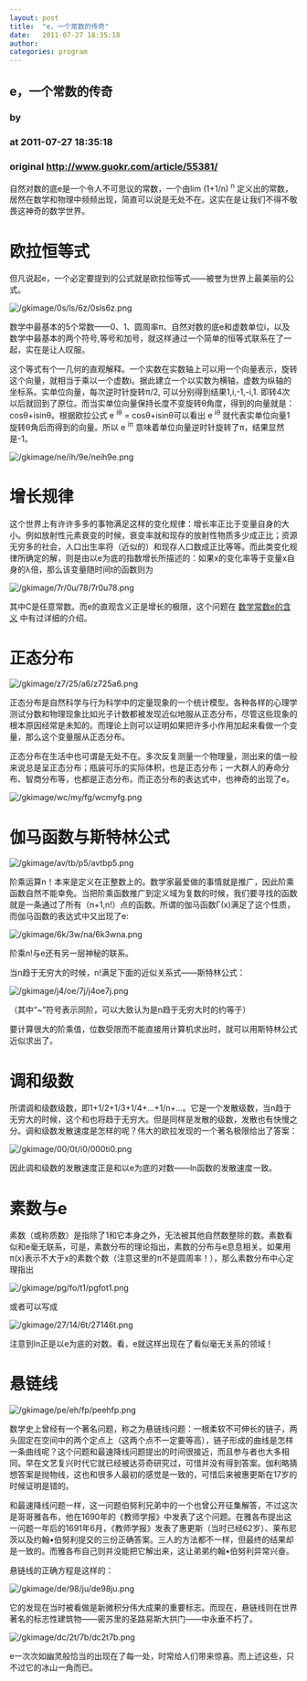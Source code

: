 ```yaml
---
layout: post
title:  "e，一个常数的传奇"
date:   2011-07-27 18:35:18
author: 
categories: program
---
```


## e，一个常数的传奇
### by 
### at 2011-07-27 18:35:18
### original <http://www.guokr.com/article/55381/>

<div>
<p>自然对数的底e是一个令人不可思议的常数，一个由lim (1+1/n) <sup>n</sup> 定义出的常数，居然在数学和物理中频频出现，简直可以说是无处不在。这实在是让我们不得不敬畏这神奇的数学世界。</p>
<div>
<h1>欧拉恒等式</h1>
<p>但凡说起e，一个必定要提到的公式就是欧拉恒等式——被誉为世界上最美丽的公式。</p>
<img alt="/gkimage/0s/ls/6z/0sls6z.png" src="http://www.guokr.com/gkimage/0s/ls/6z/0sls6z.png">
<p>数学中最基本的5个常数——0、1、圆周率π、自然对数的底e和虚数单位i，以及数学中最基本的两个符号,等号和加号，就这样通过一个简单的恒等式联系在了一起，实在是让人叹服。</p>
<p>这个等式有个一几何的直观解释。一个实数在实数轴上可以用一个向量表示，旋转这个向量，就相当于乘以一个虚数i。据此建立一个以实数为横轴，虚数为纵轴的坐标系。实单位向量，每次逆时针旋转π/2, 可以分别得到结果1,i,-1,-i,1. 即转4次以后就回到了原位。而当实单位向量保持长度不变旋转θ角度，得到的向量就是：cosθ+isinθ。根据欧拉公式 e <sup>iθ</sup> = cosθ+isinθ可以看出 e <sup>iθ</sup> 就代表实单位向量1旋转θ角后而得到的向量。所以 e <sup>iπ</sup> 意味着单位向量逆时针旋转了π，结果显然是-1。</p>
<img alt="/gkimage/ne/ih/9e/neih9e.png" src="http://www.guokr.com/gkimage/ne/ih/9e/neih9e.png">
</div>
<div>
<h1>增长规律</h1>
<p>这个世界上有许许多多的事物满足这样的变化规律：增长率正比于变量自身的大小。例如放射性元素衰变的时候，衰变率就和现存的放射性物质多少成正比；资源无穷多的社会，人口出生率将（近似的）和现存人口数成正比等等。而此类变化规律所确定的解，则是由以e为底的指数增长所描述的：如果x的变化率等于变量x自身的λ倍，那么该变量随时间t的函数则为</p>
<img alt="/gkimage/7r/0u/78/7r0u78.png" src="http://www.guokr.com/gkimage/7r/0u/78/7r0u78.png">
<p>其中C是任意常数。而e的直观含义正是增长的极限，这个问题在 <a href="http://www.guokr.com/article/50264/">数学常数e的含义</a> 中有过详细的介绍。</p>
</div>
<div>
<h1>正态分布</h1>
<img alt="/gkimage/z7/25/a6/z725a6.png" src="http://www.guokr.com/gkimage/z7/25/a6/z725a6.png">
<p>正态分布是自然科学与行为科学中的定量现象的一个统计模型。各种各样的心理学测试分数和物理现象比如光子计数都被发现近似地服从正态分布，尽管这些现象的根本原因经常是未知的。而理论上则可以证明如果把许多小作用加起来看做一个变量，那么这个变量服从正态分布。</p>
<p>正态分布在生活中也可谓是无处不在。多次反复测量一个物理量，测出来的值一般来说总是呈正态分布；瓶装可乐的实际体积，也是正态分布；一大群人的寿命分布、智商分布等，也都是正态分布。而正态分布的表达式中，也神奇的出现了e。</p>
<img alt="/gkimage/wc/my/fg/wcmyfg.png" src="http://www.guokr.com/gkimage/wc/my/fg/wcmyfg.png">
</div>
<div>
<h1>伽马函数与斯特林公式</h1>
<img alt="/gkimage/av/tb/p5/avtbp5.png" src="http://www.guokr.com/gkimage/av/tb/p5/avtbp5.png">
<p>阶乘运算n！本来是定义在正整数上的。数学家最爱做的事情就是推广，因此阶乘函数自然不能幸免。当把阶乘函数推广到定义域为复数的时候，我们要寻找的函数就是一条通过了所有（n+1,n!）点的函数。所谓的伽马函数Γ(x)满足了这个性质，而伽马函数的表达式中又出现了e:</p>
<img alt="/gkimage/6k/3w/na/6k3wna.png" src="http://www.guokr.com/gkimage/6k/3w/na/6k3wna.png">
<p>阶乘n!与e还有另一层神秘的联系。</p>
<p>当n趋于无穷大的时候，n!满足下面的近似关系式——斯特林公式：</p>
<img alt="/gkimage/j4/oe/7j/j4oe7j.png" src="http://www.guokr.com/gkimage/j4/oe/7j/j4oe7j.png">
<p>（其中“~”符号表示同阶，可以大致认为是n趋于无穷大时的约等于）</p>
<p>要计算很大的阶乘值，位数受限而不能直接用计算机求出时，就可以用斯特林公式近似求出了。</p>
</div>
<div>
<h1>调和级数</h1>
<p>所谓调和级数级数，即1+1/2+1/3+1/4+…+1/n+...。它是一个发散级数，当n趋于无穷大的时候，这个和也将趋于无穷大。但是同样是发散的级数，发散也有快慢之分。调和级数发散速度是怎样的呢？伟大的欧拉发现的一个著名极限给出了答案：</p>
<img alt="/gkimage/00/0t/i0/000ti0.png" src="http://www.guokr.com/gkimage/00/0t/i0/000ti0.png">
<p>因此调和级数的发散速度正是和以e为底的对数——ln函数的发散速度一致。</p>
</div>
<div>
<h1>素数与e</h1>
<p>素数（或称质数）是指除了1和它本身之外，无法被其他自然数整除的数。素数看似和e毫无联系，可是，素数分布的理论指出，素数的分布与e息息相关。如果用π(x)表示不大于x的素数个数（注意这里的π不是圆周率！），那么素数分布中心定理指出</p>
<img alt="/gkimage/pg/fo/t1/pgfot1.png" src="http://www.guokr.com/gkimage/pg/fo/t1/pgfot1.png">
<p>或者可以写成</p>
<img alt="/gkimage/27/14/6t/27146t.png" src="http://www.guokr.com/gkimage/27/14/6t/27146t.png">
<p>注意到ln正是以e为底的对数。看，e就这样出现在了看似毫无关系的领域！</p>
</div>
<div>
<h1>悬链线</h1>
<img alt="/gkimage/pe/eh/fp/peehfp.png" src="http://www.guokr.com/gkimage/pe/eh/fp/peehfp.png">
<p>数学史上曾经有一个著名问题，称之为悬链线问题：一根柔软不可伸长的链子，两头固定在空间中的两个定点上（这两个点不一定要等高），链子形成的曲线是怎样一条曲线呢？这个问题和最速降线问题提出的时间很接近，而且参与者也大多相同。早在文艺复兴时代它就已经被达芬奇研究过，可惜并没有得到答案。伽利略猜想答案是抛物线，这也和很多人最初的感觉是一致的，可惜后来被惠更斯在17岁的时候证明是错的。</p>
<p>和最速降线问题一样，这一问题伯努利兄弟中的一个也曾公开征集解答，不过这次是哥哥雅各布，他在1690年的《教师学报》中发表了这个问题。在雅各布提出这一问题一年后的1691年6月，《教师学报》发表了惠更斯（当时已经62岁）、莱布尼茨以及约翰•伯努利提交的三份正确答案。三人的方法都不一样，但最终的结果却是一致的。而雅各布自己则并没能把它解出来，这让弟弟约翰•伯努利异常兴奋。</p>
<p>悬链线的正确方程是这样的：</p>
<img alt="/gkimage/de/98/ju/de98ju.png" src="http://www.guokr.com/gkimage/de/98/ju/de98ju.png">
<p>它的发现在当时被看做是新微积分伟大成果的重要标志。而现在，悬链线则在世界著名的标志性建筑物——密苏里的圣路易斯大拱门——中永垂不朽了。</p>
<img alt="/gkimage/dc/2t/7b/dc2t7b.png" src="http://www.guokr.com/gkimage/dc/2t/7b/dc2t7b.png">
<p>e一次次如幽灵般恰当的出现在了每一处，时常给人们带来惊喜。而上述这些，只不过它的冰山一角而已。</p>
</div>
</div>